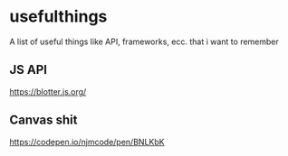 # usefulthings
A list of useful things like API, frameworks, ecc. that i want to remember

## JS API
https://blotter.js.org/

## Canvas shit
https://codepen.io/njmcode/pen/BNLKbK
